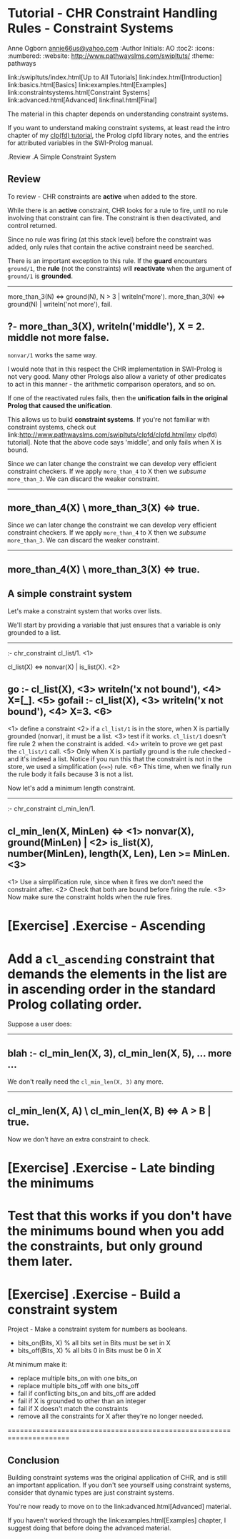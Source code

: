 Tutorial - CHR Constraint Handling Rules - Constraint Systems
=============================================================
Anne Ogborn <annie66us@yahoo.com>
:Author Initials: AO
:toc2:
:icons:
:numbered:
:website: http://www.pathwayslms.com/swipltuts/
:theme: pathways


link:/swipltuts/index.html[Up to All Tutorials]
link:index.html[Introduction]
link:basics.html[Basics]
link:examples.html[Examples]
link:constraintsystems.html[Constraint Systems]
link:advanced.html[Advanced]
link:final.html[Final]

The material in this chapter depends on understanding constraint systems.

If you want to understand making constraint systems, at least read the intro chapter of my [clp(fd) tutorial](/swipltuts/clpfd/clpfd.html), the Prolog clpfd library notes,
and the entries for attributed variables in the SWI-Prolog manual.

.Review
.A Simple Constraint System

Review
------

To review - CHR constraints are **active** when added to the store.

While there is an **active** constraint, CHR looks for a rule to fire, until no rule involving that constraint can fire. The constraint is then deactivated, and control returned.

Since no rule was firing (at this stack level) before the constraint was added, only
rules that contain the active constraint need be searched.

There is an important exception to this rule. If the **guard** encounters `ground/1`, the **rule**
(not the constraints) will **reactivate** when the argument of `ground/1` is **grounded**.

----
more_than_3(N) <=> ground(N), N > 3 | writeln('more').
more_than_3(N) <=> ground(N) | writeln('not more'), fail.

?- more_than_3(X), writeln('middle'), X = 2.
middle
not more
false.
----

`nonvar/1` works the same way.

I would note that in this respect the CHR implementation in SWI-Prolog is not very good. Many other
Prologs also allow a variety of other predicates to act in this manner - the arithmetic comparison operators,
and so on. 

If one of the reactivated rules fails, then the **unification fails in the original Prolog that caused the unification**.

This allows us to build **constraint systems**.  If you're not familiar with constraint systems, check out 
link:http://www.pathwayslms.com/swipltuts/clpfd/clpfd.html[my clp(fd) tutorial].
Note that the above code says 'middle', and only fails when X is bound.

Since we can later change the constraint we can develop very efficient constraint checkers.
If we apply `more_than_4` to X then we _subsume_ `more_than_3`. We can discard the weaker constraint.

----
more_than_4(X) \ more_than_3(X) <=> true.
----


Since we can later change the constraint we can develop very efficient constraint checkers.
If we apply `more_than_4` to X then we _subsume_ `more_than_3`. We can discard the weaker constraint.

----
more_than_4(X) \ more_than_3(X) <=> true.
----

A simple constraint system
--------------------------

Let's make a constraint system that works over lists.

We'll start by providing a variable that just ensures that a variable is only grounded to a list.

----
:- chr_constraint cl_list/1.                       <1>

cl_list(X) <=> nonvar(X) | is_list(X).             <2>

go :- cl_list(X),                                  <3>
      writeln('x not bound'),                      <4>
      X=[_].                                       <5>
gofail :- cl_list(X),                              <3>
          writeln('x not bound'),                  <4>
          X=3.                                     <6>
----
<1> define a constraint
<2> if a `cl_list/1` is in the store, when X is partially grounded (nonvar), it must be a list.
<3> test if it works. `cl_list/1` doesn't fire rule 2 when the constraint is added. 
<4> writeln to prove we get past the `cl_list/1` call.
<5> Only when X is partially ground is the rule checked - and it's indeed a list. Notice if you run this that the constraint is not in the store, we used a simplification (`<=>`) rule.
<6> This time, when we finally run the rule body it fails because 3 is not a list.

Now let's add a minimum length constraint.

----
:- chr_constraint cl_min_len/1.

cl_min_len(X, MinLen) <=>           <1>
         nonvar(X),
         ground(MinLen) |           <2>
         is_list(X), 
         number(MinLen),
         length(X, Len), 
         Len >= MinLen.             <3>
----
<1> Use a simplification rule, since when it fires we don't need the constraint after.
<2> Check that both are bound before firing the rule.
<3> Now make sure the constraint holds when the rule fires.

[Exercise]
.Exercise - Ascending
=====================================================================
Add a `cl_ascending` constraint that demands the elements in the list
are in ascending order in the standard Prolog collating order.
=====================================================================

Suppose a user does:

----
blah :-
   cl_min_len(X, 3),
   cl_min_len(X, 5),
   ... more ...
----

We don't really need the `cl_min_len(X, 3)` any more.

----
cl_min_len(X, A) \ cl_min_len(X, B) <=> A > B | true.
----

Now we don't have an extra constraint to check.


[Exercise]
.Exercise - Late binding the minimums
=====================================================================
Test that this works if you don't have the minimums bound when you
add the constraints, but only ground them later.
=====================================================================

[Exercise]
.Exercise - Build a constraint system
=====================================================================
Project - 
Make a constraint system for numbers as booleans.

* bits_on(Bits, X)  % all bits set in Bits must be set in X
* bits_off(Bits, X) % all bits 0 in Bits must be 0 in X

At minimum make it:

* replace multiple bits_on with one bits_on
* replace multiple bits_off with one bits_off
* fail if conflicting bits_on and bits_off are added
* fail if X is grounded to other than an integer
* fail if X doesn't match the constraints
* remove all the constraints for X after they're no longer needed.

=====================================================================

Conclusion
----------

Building constraint systems was the original application of CHR, and is still an important application.
If you don't see yourself using constraint systems, consider that dynamic types are just constraint systems.

You're now ready to move on to the 
link:advanced.html[Advanced]
material.

If you haven't worked through the 
link:examples.html[Examples]
chapter, I suggest doing that before doing the 
advanced material.

